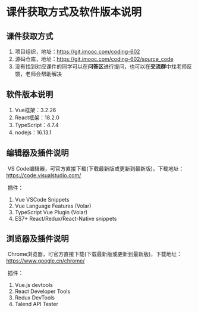 # 课件获取方式及软件版本说明

## 课件获取方式

1. 项目组织，地址：https://git.imooc.com/coding-602
2. 源码仓库，地址：https://git.imooc.com/coding-602/source_code
3. 没有找到对应课件的同学可以在**问答区**进行提问，也可以在**交流群**中找老师反馈，老师会帮助解决

## 软件版本说明

1. Vue框架：3.2.26
2. React框架：18.2.0
2. TypeScript：4.7.4
2. nodejs：16.13.1

## 编辑器及插件说明

​	VS Code编辑器，可官方直接下载(下载最新版或更新到最新版)，下载地址：https://code.visualstudio.com/

​	插件：

1. Vue VSCode Snippets
2. Vue Language Features (Volar)
2. TypeScript Vue Plugin (Volar)
3. ES7+ React/Redux/React-Native snippets

## 浏览器及插件说明

​	Chrome浏览器，可官方直接下载(下载最新版或更新到最新版)，下载地址：https://www.google.cn/chrome/

​	插件：

1. Vue.js devtools
2. React Developer Tools
3. Redux DevTools
4. Talend API Tester 

